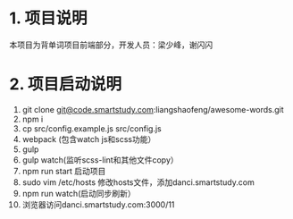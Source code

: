 # 1. 项目说明
本项目为背单词项目前端部分，开发人员：梁少峰，谢闪闪

# 2. 项目启动说明

1. git clone git@code.smartstudy.com:liangshaofeng/awesome-words.git
2. npm i
3. cp src/config.example.js src/config.js
4. webpack (包含watch js和scss功能）
5. gulp
6. gulp watch(监听scss-lint和其他文件copy）
7. npm run start 启动项目
8. sudo vim /etc/hosts 修改hosts文件，添加danci.smartstudy.com
9. npm run watch(启动同步刷新）
10. 浏览器访问danci.smartstudy.com:3000/11